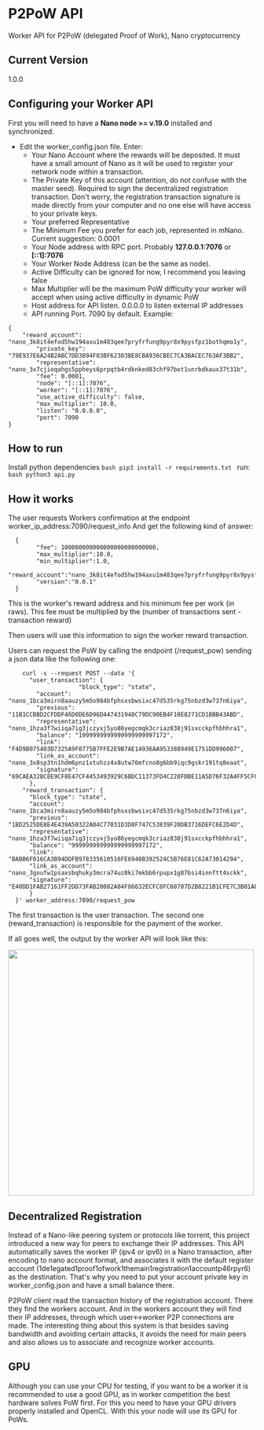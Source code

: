 # P2PoW API
Worker API for P2PoW (delegated Proof of Work), Nano cryptocurrency

## Current Version
1.0.0

## Configuring your Worker API
First you will need to have a <strong>Nano node >= v.19.0</strong> installed and synchronized.
- Edit the worker_config.json file. Enter:
	- Your Nano Account where the rewards will be deposited. It must have a small amount of Nano as it will be used to register your network node within a transaction.
	- The Private Key of this account (attention, do not confuse with the master seed). Required to sign the decentralized registration transaction. Don't worry, the registration transaction signature is made directly from your computer and no one else will have access to your private keys.
	- Your preferred Representative
	- The Minimum Fee you prefer for each job, represented in mNano. Current suggestion: 0.0001
	- Your Node address with RPC port. Probably <strong>127.0.0.1:7076</strong> or <strong>[::1]:7076</strong>
	- Your Worker Node Address (can be the same as node).
	- Active Difficulty can be ignored for now, I recommend you leaving false
	- Max Multiplier will be the maximum PoW difficulty your worker will accept when using active difficulty in dynamic PoW
	- Host address for API listen. 0.0.0.0 to listen external IP addresses
	- API running Port. 7090 by default.
	Example:

<p></p>

    {
    	"reward_account": "nano_3k8it4efod5hw194axu1m483qee7pryfrfung9pyr8x9pysfpz1bothqmo1y",
			"private_key": "79E937E6A24B2ABC7DD3894F03BF62303BE8CBA936CBEC7CA3BACEC763AF3BB2",
			"representative": "nano_3x7cjioqahgs5ppheys6prpqtb4rdknked83chf97bot1unrbdkaux37t31b",
 			"fee": 0.0001,
			"node": "[::1]:7076",
			"worker": "[::1]:7076",
			"use_active_difficulty": false,
			"max_multiplier": 10.0,
			"listen": "0.0.0.0",
			"port": 7090
    }



## How to run

Install python dependencies
    ```bash
			pip3 install -r requirements.txt
		```
run:
	```bash
	    python3 api.py
	```


## How it works

The user requests Workers confirmation at the endpoint worker_ip_address:7090/request_info
And get the following kind of answer:

      {				 
      		"fee": 100000000000000000000000000,
      		"max_multiplier":10.0,
      		"min_multiplier":1.0,
      		"reward_account":"nano_3k8it4efod5hw194axu1m483qee7pryfrfung9pyr8x9pysfpz1bothqmo1y",
      		"version":"0.0.1"
      }


This is the worker's reward address and his minimum fee per work (in raws).
This fee must be multiplied by the (number of transactions sent - transaction reward)

Then users will use this information to sign the worker reward transaction.


Users can request the PoW by calling the endpoint (/request_pow) sending a json data like the following one:


        curl -s --request POST --data '{
          "user_transaction": {
						"block_type": "state",
            "account": "nano_1bca3mirn8aauzy5m5o984bfphsxsbwsixc47d535rkg75nbzd3w737n6iya",
            "previous": "11B1CCBBD2CFDDF46D0DE6D96D447431940C79DC90EB4F10E8271CD1BBB43ABD",
            "representative": "nano_1hza3f7wiiqa7ig3jczyxj5yo86yegcmqk3criaz838j91sxcckpfhbhhra1",
            "balance": "1999999999999999999997172",
            "link": "F4D9B075403D7325A9F0775B7FFE2E9B7AE14936AA953388949E1751DD996007",
            "link_as_account": "nano_3x8sp3tn1hdm6pnz1xtuhzz4x8utw76mfcno8g6bb9iqc9gskr191tq8eaat",
            "signature": "69CAEA32BC8E9CF8E47CF4453493929C6BDC11373FD4C228FDBE11A5D76F32A4FF5CFC5D7AD33A67CF3AE9014434B39CDFE83BB9F5F2BF08F5ED0EFBC391870D"
          },
        "reward_transaction": {
          "block_type": "state",
          "account": "nano_1bca3mirn8aauzy5m5o984bfphsxsbwsixc47d535rkg75nbzd3w737n6iya",
          "previous": "1BD2525DE8E4E439A50322A04C77031D3D0F747C53839F20DB3716DEFC6E2D4D",
          "representative": "nano_1hza3f7wiiqa7ig3jczyxj5yo86yegcmqk3criaz838j91sxcckpfhbhhra1",
          "balance": "999999999999999999997172",
          "link": "BABB6F016CA3B94DDFB978335610516FE6940B392524C5B76E81C62A73014294",
          "link_as_account": "nano_3goufw1psaxsbqhuky3mcra74uz8ki7mkbb6rpupx1g87bsi4innftt4sckk",
          "signature": "E40DD1FAB27161FF2DD73FAB20082A04F86632ECFC8FC60707D2B8221B1CFE7C3B01A8D718AC04C3F6F5EC764C8EBD9905CC756FE2DB381D81A0AC7D2A974D00"
          }
      }' worker_address:7090/request_pow



The first transaction is the user transaction. The second one (reward_transaction) is responsible for the payment of the worker.


If all goes well, the output by the worker API will look like this:

<img src="https://pbs.twimg.com/media/EH4rnUFW4AAncYq?format=jpg&name=medium" width="500px" />

## Decentralized Registration
Instead of a Nano-like peering system or protocols like torrent, this project introduced a new way for peers to exchange their IP addresses.
This API automatically saves the worker IP (ipv4 or ipv6) in a Nano transaction, after encoding to nano account format, and associates it with the default register account (1de1egated1proof1ofwork1themain1registration1accountp46rpyr6) as the destination.
That's why you need to put your account private key in worker_config.json and have a small balance there.


P2PoW client read the transaction history of the registration account. There they find the workers account. And in the workers account they will find their IP addresses, through which user<->worker P2P connections are made. The interesting thing about this system is that besides saving bandwidth and avoiding certain attacks, it avoids the need for main peers and also allows us to associate and recognize worker accounts.


## GPU
Although you can use your CPU for testing, if you want to be a worker it is recommended to use a good GPU, as in worker competition the best hardware solves PoW first.
For this you need to have your GPU drivers properly installed and OpenCL. With this your node will use its GPU for PoWs.
